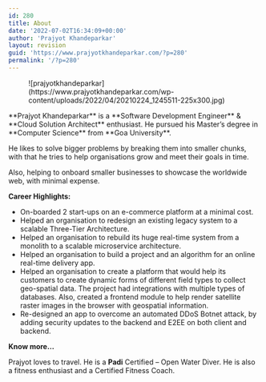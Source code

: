 ```yaml
---
id: 280
title: About
date: '2022-07-02T16:34:09+00:00'
author: 'Prajyot Khandeparkar'
layout: revision
guid: 'https://www.prajyotkhandeparkar.com/?p=280'
permalink: '/?p=280'
---
```


<div class="wp-container-6 wp-block-columns"><div class="wp-container-5 wp-block-column" style="flex-basis:100%"><div class="wp-block-image"><figure class="aligncenter">![prajyotkhandeparkar](https://www.prajyotkhandeparkar.com/wp-content/uploads/2022/04/20210224_1245511-225x300.jpg)</figure></div></div></div>**Prajyot Khandeparkar** is a **Software Development Engineer** &amp; **Cloud Solution Architect** enthusiast. He pursued his Master’s degree in **Computer Science** from **Goa University**.

He likes to solve bigger problems by breaking them into smaller chunks, with that he tries to help organisations grow and meet their goals in time.

Also, helping to onboard smaller businesses to showcase the worldwide web, with minimal expense.

**Career Highlights:**

- On-boarded 2 start-ups on an e-commerce platform at a minimal cost.
- Helped an organisation to redesign an existing legacy system to a scalable Three-Tier Architecture.
- Helped an organisation to rebuild its huge real-time system from a monolith to a scalable microservice architecture.
- Helped an organisation to build a project and an algorithm for an online real-time delivery app.
- Helped an organisation to create a platform that would help its customers to create dynamic forms of different field types to collect geo-spatial data. The project had integrations with multiple types of databases. Also, created a frontend module to help render satellite raster images in the browser with geospatial information.
- Re-designed an app to overcome an automated DDoS Botnet attack, by adding security updates to the backend and E2EE on both client and backend.

**Know more…**

Prajyot loves to travel. He is a **Padi** Certified – Open Water Diver. He is also a fitness enthusiast and a Certified Fitness Coach.